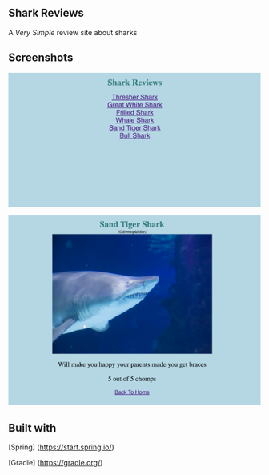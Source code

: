 ## Shark Reviews
A _Very Simple_ review site about sharks

## Screenshots
![alt text](https://github.com/IzzyElwyn/reviews/blob/master/src/main/resources/static/images/ScreenShots/MainReviewsPage.png?raw=true "List of Shark Reviews")

![alt text](https://github.com/IzzyElwyn/reviews/blob/master/src/main/resources/static/images/ScreenShots/IndReviewPage.png?raw=true "Individual Shark Review Page Example")


## Built with
[Spring] (https://start.spring.io/)

[Gradle] (https://gradle.org/)
